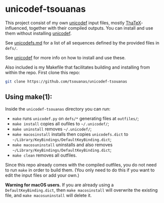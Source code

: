 # unicodef-tsouanas

This project consist of my own [unicodef] input files, mostly
[ThaTeX]-influenced, together with their compiled outputs.
You can install and use them without installing [unicodef].

See [unicodefs.md] for a list of all sequences defined by the provided files in `defs/`.

See [unicodef] for more info on how to install and use these.

Also included is my Makefile that facilitates building and installing from within the repo.
First clone this repo:

```sh
git clone https://github.com/tsouanas/unicodef-tsouanas
```

## Using make(1):

Inside the `unicodef-tsouanas` directory you can run:

* `make` runs `unicodef.py` on `defs/*` generating files at `outfiles/`;
* `make install` copies all oufiles to `~/.unicodef/`;
* `make uninstall` removes `~/.unicodef/`;
* `make macosinstall` installs then copies `unicodefs.dict` to `~/Library/KeyBindings/DefaultKeyBinding.dict`;
* `make macosuninstall` uninstalls and also removes `~/Library/KeyBindings/DefaultKeyBinding.dict`;
* `make clean` removes all outfiles.

Since this repo already comes with the compiled outfiles, you do not need to run `make` in order to build them.
(You only need to do this if you want to edit the input files or add your own.)

**Warning for macOS users.**
If you are already using a `DefaultKeyBinding.dict`, then `make macosinstall`
will overwrite the existing file, and `make macosuninstall` will delete it.

[unicodefs.md]: unicodefs.md
[unicodef]:     https://github.com/tsouanas/unicodef
[ThaTeX]:       https://github.com/tsouanas/thatex

